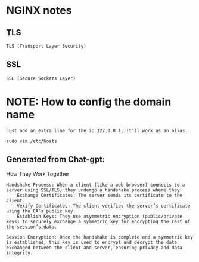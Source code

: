 # NGINX notes

## TLS
	TLS (Transport Layer Security)

## SSL
	SSL (Secure Sockets Layer)

# NOTE: How to config the domain name

	Just add an extra line for the ip 127.0.0.1, it'll work as an alias.

	sudo vim /etc/hosts


## Generated from Chat-gpt:

How They Work Together

    Handshake Process: When a client (like a web browser) connects to a server using SSL/TLS, they undergo a handshake process where they:
        Exchange Certificates: The server sends its certificate to the client.
        Verify Certificates: The client verifies the server’s certificate using the CA’s public key.
        Establish Keys: They use asymmetric encryption (public/private keys) to securely exchange a symmetric key for encrypting the rest of the session’s data.

    Session Encryption: Once the handshake is complete and a symmetric key is established, this key is used to encrypt and decrypt the data exchanged between the client and server, ensuring privacy and data integrity.

